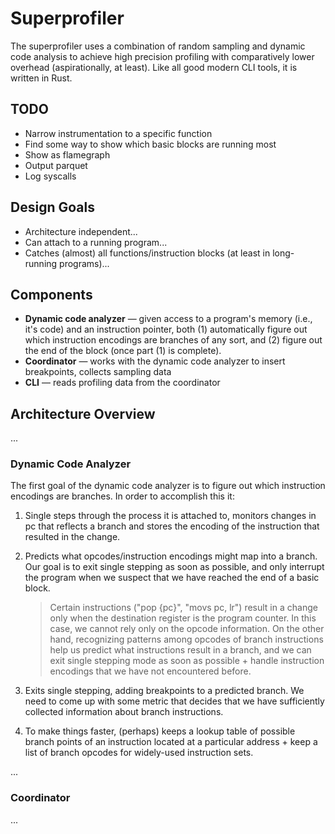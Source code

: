 # Superprofiler

The superprofiler uses a combination of random sampling and dynamic code analysis to achieve high precision profiling with comparatively lower overhead (aspirationally, at least). Like all good modern CLI tools, it is written in Rust.

## TODO

- Narrow instrumentation to a specific function
- Find some way to show which basic blocks are running most
- Show as flamegraph
- Output parquet
- Log syscalls

## Design Goals

- Architecture independent...
- Can attach to a running program...
- Catches (almost) all functions/instruction blocks (at least in long-running programs)...

## Components

- **Dynamic code analyzer** — given access to a program's memory (i.e., it's code) and an instruction pointer, both (1) automatically figure out which instruction encodings are branches of any sort, and (2) figure out the end of the block (once part (1) is complete).
- **Coordinator** — works with the dynamic code analyzer to insert breakpoints, collects sampling data
- **CLI** — reads profiling data from the coordinator

## Architecture Overview

...

### Dynamic Code Analyzer

The first goal of the dynamic code analyzer is to figure out which instruction encodings are branches. In order to accomplish this it:

1. Single steps through the process it is attached to, monitors changes in pc that reflects a branch and stores the encoding of the instruction that resulted in the change.
2. Predicts what opcodes/instruction encodings might map into a branch. Our goal is to exit single stepping as soon as possible, and only interrupt the program when we suspect that we have reached the end of a basic block.

    > Certain instructions ("pop {pc}", "movs pc, lr") result in a change only when the destination register is the program counter. In this case, we cannot rely only on the opcode information. On the other hand, recognizing patterns among opcodes of branch instructions help us predict what instructions result in a branch, and we can exit single stepping mode as soon as possible + handle instruction encodings that we have not encountered before.

3. Exits single stepping, adding breakpoints to a predicted branch. We need to come up with some metric that decides that we have sufficiently collected information about branch instructions.
4. To make things faster, (perhaps) keeps a lookup table of possible branch points of an instruction located at a particular address + keep a list of branch opcodes for widely-used instruction sets. 



...

### Coordinator 

...


